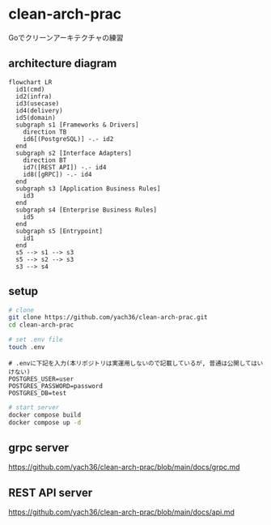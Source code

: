# clean-arch-prac
Goでクリーンアーキテクチャの練習

## architecture diagram
```mermaid
flowchart LR
  id1(cmd)
  id2(infra)
  id3(usecase)
  id4(delivery)
  id5(domain)
  subgraph s1 [Frameworks & Drivers]
    direction TB
    id6[(PostgreSQL)] -.- id2
  end
  subgraph s2 [Interface Adapters]
    direction BT
    id7([REST API]) -.- id4
    id8([gRPC]) -.- id4
  end
  subgraph s3 [Application Business Rules]
    id3
  end
  subgraph s4 [Enterprise Business Rules]
    id5
  end
  subgraph s5 [Entrypoint]
    id1
  end
  s5 --> s1 --> s3
  s5 --> s2 --> s3
  s3 --> s4
```

## setup
```bash
# clone
git clone https://github.com/yach36/clean-arch-prac.git
cd clean-arch-prac
```
```bash
# set .env file
touch .env
```
```.env
# .envに下記を入力(本リポジトリは実運用しないので記載しているが, 普通は公開してはいけない)
POSTGRES_USER=user
POSTGRES_PASSWORD=password
POSTGRES_DB=test
```
```bash
# start server
docker compose build
docker compose up -d
```

## grpc server
https://github.com/yach36/clean-arch-prac/blob/main/docs/grpc.md

## REST API server
https://github.com/yach36/clean-arch-prac/blob/main/docs/api.md
